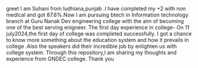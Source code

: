 greet 
I am Suhani from ludhiana,punjab .I have completed my +2 with non medical and got 87.6%.Now I am pursuing btech in Information technology branch at Guru Nanak Dev engineering college with the aim of becoming one of the best serving enigneer.
The first day experience in college-
On 11 july2024,the first day of college was completed successfully. I got a chance to know more something about the education system and how it prevails in college .Also the speakers did their incredible job by enlighten us with college system.
Through this repository,I am sharing my thoughts and experience from GNDEC college.
Thank you
